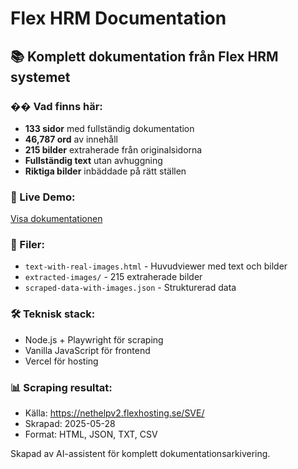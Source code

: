 # Flex HRM Documentation

## 📚 Komplett dokumentation från Flex HRM systemet

### �� Vad finns här:
- **133 sidor** med fullständig dokumentation
- **46,787 ord** av innehåll
- **215 bilder** extraherade från originalsidorna
- **Fullständig text** utan avhuggning
- **Riktiga bilder** inbäddade på rätt ställen

### 🚀 Live Demo:
[Visa dokumentationen](https://your-vercel-url.vercel.app)

### 📁 Filer:
- `text-with-real-images.html` - Huvudviewer med text och bilder
- `extracted-images/` - 215 extraherade bilder
- `scraped-data-with-images.json` - Strukturerad data

### 🛠️ Teknisk stack:
- Node.js + Playwright för scraping
- Vanilla JavaScript för frontend
- Vercel för hosting

### 📊 Scraping resultat:
- Källa: https://nethelpv2.flexhosting.se/SVE/
- Skrapad: 2025-05-28
- Format: HTML, JSON, TXT, CSV

Skapad av AI-assistent för komplett dokumentationsarkivering.

